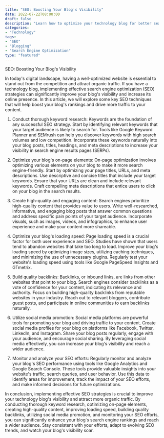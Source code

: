 ```yaml
---
title: "SEO: Boosting Your Blog's Visibility"
date: 2022-07-22T08:00:00
draft: false
description: "Learn how to optimize your technology blog for better search engine rankings and attract more organic traffic."
categories:
- "Technology"
tags:
- "SEO"
- "Blogging"
- "Search Engine Optimization"
type: "featured"
---
```


SEO: Boosting Your Blog's Visibility

In today's digital landscape, having a well-optimized website is essential to stand out from the competition and attract organic traffic. If you have a technology blog, implementing effective search engine optimization (SEO) strategies can significantly improve your blog's visibility and increase its online presence. In this article, we will explore some key SEO techniques that will help boost your blog's rankings and drive more traffic to your content.

1. Conduct thorough keyword research:
Keywords are the foundation of any successful SEO strategy. Start by identifying relevant keywords that your target audience is likely to search for. Tools like Google Keyword Planner and SEMrush can help you discover keywords with high search volumes and low competition. Incorporate these keywords naturally into your blog posts, titles, headings, and meta descriptions to increase your visibility in search engine results pages (SERPs).

2. Optimize your blog's on-page elements:
On-page optimization involves optimizing various elements on your blog to make it more search engine-friendly. Start by optimizing your page titles, URLs, and meta descriptions. Use descriptive and concise titles that include your target keywords. Ensure that your URLs are clean and include relevant keywords. Craft compelling meta descriptions that entice users to click on your blog in the search results.

3. Create high-quality and engaging content:
Search engines prioritize high-quality content that provides value to users. Write well-researched, informative, and engaging blog posts that answer common questions and address specific pain points of your target audience. Incorporate visuals, such as images, videos, and infographics, to enhance user experience and make your content more shareable.

4. Optimize your blog's loading speed:
Page loading speed is a crucial factor for both user experience and SEO. Studies have shown that users tend to abandon websites that take too long to load. Improve your blog's loading speed by optimizing image sizes, utilizing caching techniques, and minimizing the use of unnecessary plugins. Regularly test your website's loading speed using tools like Google PageSpeed Insights and GTmetrix.

5. Build quality backlinks:
Backlinks, or inbound links, are links from other websites that point to your blog. Search engines consider backlinks as a vote of confidence for your content, indicating its relevance and authority. Focus on building high-quality backlinks from reputable websites in your industry. Reach out to relevant bloggers, contribute guest posts, and participate in online communities to earn backlinks naturally.

6. Utilize social media promotion:
Social media platforms are powerful tools for promoting your blog and driving traffic to your content. Create social media profiles for your blog on platforms like Facebook, Twitter, LinkedIn, and Instagram. Share your blog posts regularly, engage with your audience, and encourage social sharing. By leveraging social media effectively, you can increase your blog's visibility and reach a wider audience.

7. Monitor and analyze your SEO efforts:
Regularly monitor and analyze your blog's SEO performance using tools like Google Analytics and Google Search Console. These tools provide valuable insights into your website's traffic, search queries, and user behavior. Use this data to identify areas for improvement, track the impact of your SEO efforts, and make informed decisions for future optimizations.

In conclusion, implementing effective SEO strategies is crucial to improve your technology blog's visibility and attract more organic traffic. By conducting thorough keyword research, optimizing on-page elements, creating high-quality content, improving loading speed, building quality backlinks, utilizing social media promotion, and monitoring your SEO efforts, you can significantly enhance your blog's search engine rankings and reach a wider audience. Stay consistent with your efforts, adapt to evolving SEO trends, and watch your blog's visibility soar.
